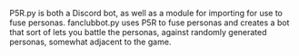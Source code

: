 P5R.py is both a Discord bot, as well as a module for importing for use to fuse personas.
fanclubbot.py uses P5R to fuse personas and creates a bot that sort of lets you battle the personas, against randomly generated personas, somewhat adjacent to the game.
